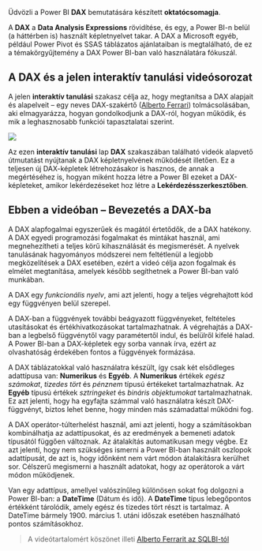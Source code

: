 Üdvözli a Power BI **DAX** bemutatására készített **oktatócsomagja**.

A **DAX** a **Data Analysis Expressions** rövidítése, és egy, a Power BI-n belül (a háttérben is) használt képletnyelvet takar. A DAX a Microsoft egyéb, például Power Pivot és SSAS táblázatos ajánlataiban is megtalálható, de ez a témakörgyűjtemény a DAX Power BI-ban való használatára fókuszál.

## <a name="dax-and-this-guided-learning-video-series"></a>A DAX és a jelen interaktív tanulási videósorozat
A jelen **interaktív tanulási** szakasz célja az, hogy megtanítsa a DAX alapjait és alapelveit – egy neves DAX-szakértő ([Alberto Ferrari](http://www.sqlbi.com/learning-dax/?utm_source=powerbi&utm_medium=marketing&utm_campaign=after-summit)) tolmácsolásában, aki elmagyarázza, hogyan gondolkodjunk a DAX-ról, hogyan működik, és mik a leghasznosabb funkciói tapasztalatai szerint.

![](media/7-1-intro-to-dax/intro_dax_6_alberto_ferrari.png)

Az ezen **interaktív tanulási** lap **DAX** szakaszában található videók alapvető útmutatást nyújtanak a DAX képletnyelvének működését illetően. Ez a teljesen új DAX-képletek létrehozásakor is hasznos, de annak a megértéséhez is, hogyan miként hozza létre a Power BI ezeket a DAX-képleteket, amikor lekérdezéseket hoz létre a **Lekérdezésszerkesztőben**.

## <a name="in-this-video---introduction-to-dax"></a>Ebben a videóban – Bevezetés a DAX-ba
A DAX alapfogalmai egyszerűek és magától értetődők, de a DAX hatékony. A DAX egyedi programozási fogalmakat és mintákat használ, ami megnehezítheti a teljes körű kihasználását és megismerését. A nyelvek tanulásának hagyományos módszerei nem feltétlenül a legjobb megközelítések a DAX esetében, ezért a videó célja azon fogalmak és elmélet megtanítása, amelyek később segíthetnek a Power BI-ban való munkában.

A DAX egy *funkcionális nyelv*, ami azt jelenti, hogy a teljes végrehajtott kód egy függvényen belül szerepel.

A DAX-ban a függvények további beágyazott függvényeket, feltételes utasításokat és értékhivatkozásokat tartalmazhatnak. A végrehajtás a DAX-ban a legbelső függvénytől vagy paramétertől indul, és belülről kifelé halad. A Power BI-ban a DAX-képletek egy sorba vannak írva, ezért az olvashatóság érdekében fontos a függvények formázása.

A DAX táblázatokkal való használatra készült, így csak két elsődleges adattípusa van: **Numerikus** és **Egyéb**. A **Numerikus** értékek *egész számokat*, *tizedes tört* és *pénznem* típusú értékeket tartalmazhatnak. Az **Egyéb** típusú értékek *sztringeket* és *bináris objektumokat* tartalmazhatnak. Ez azt jelenti, hogy ha egyfajta számmal való használatra készít DAX-függvényt, biztos lehet benne, hogy minden más számadattal működni fog.

A DAX operátor-túlterhelést használ, ami azt jelenti, hogy a számításokban kombinálhatja az adattípusokat, és az eredmények a bemeneti adatok típusától függően változnak. Az átalakítás automatikusan megy végbe. Ez azt jelenti, hogy nem szükséges ismerni a Power BI-ban használt oszlopok adattípusát, de azt is, hogy időnként nem várt módon átalakításra kerülhet sor. Célszerű megismerni a használt adatokat, hogy az operátorok a várt módon működjenek.

Van egy adattípus, amellyel valószínűleg különösen sokat fog dolgozni a Power BI-ban: a **DateTime** (Dátum és idő). A **DateTime** típus lebegőpontos értékként tárolódik, amely egész és tizedes tört részt is tartalmaz. A DateTime bármely 1900. március 1. utáni időszak esetében használható pontos számításokhoz.

> A videótartalomért köszönet illeti [Alberto Ferrarit az SQLBI-tól](http://www.sqlbi.com/learning-dax/?utm_source=powerbi&utm_medium=marketing&utm_campaign=after-summit)
> 
> 


